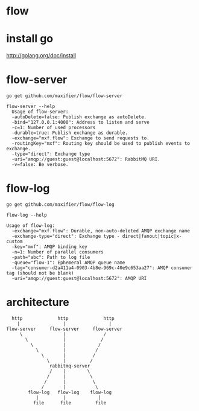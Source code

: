 flow
====

install go
====
http://golang.org/doc/install

flow-server
====
    go get github.com/maxifier/flow/flow-server

    flow-server --help
      Usage of flow-server:
      -autoDelete=false: Publish exchange as autoDelete.
      -bind="127.0.0.1:4000": Address to listen and serve
      -c=1: Number of used processors
      -durable=true: Publish exchange as durable.
      -exchange="mxf.flow": Exchange to send requests to.
      -routingKey="mxf": Routing key should be used to publish events to exchange.
      -type="direct": Exchange type
      -uri="amqp://guest:guest@localhost:5672": RabbitMQ URI.
      -v=false: Be verbose.

flow-log
====
    go get github.com/maxifier/flow/flow-log

    flow-log --help

    Usage of flow-log:
      -exchange="mxf.flow": Durable, non-auto-deleted AMQP exchange name
      -exchange-type="direct": Exchange type - direct|fanout|topic|x-custom
      -key="mxf": AMQP binding key
      -n=1: Number of parallel consumers
      -path="abc": Path to log file
      -queue="flow-1": Ephemeral AMQP queue name
      -tag="consumer-d2a411a4-0903-4b8e-969c-40e9c653aa27": AMQP consumer tag (should not be blank)
      -uri="amqp://guest:guest@localhost:5672": AMQP URI


architecture
====

      http             http             http 
        |                |                |
    flow-server     flow-server     flow-server
         \               |              /
           \             |             /
             \           |            /
               \         |           /
                 \       |          / 
                   \     |         /
                    rabbitmq-server
                    /    |        \
                   /     |         \
                  /      |          \
                 /       |           \      
            flow-log   flow-log    flow-log
               |         |            |
              file      file         file

